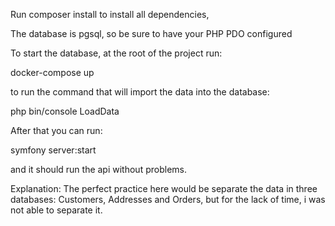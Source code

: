 Run composer install to install all dependencies,

The database is pgsql, so be sure to have your PHP PDO configured

To start the database, at the root of the project run:

docker-compose up


to run the command that will import the data into the database:

php bin/console LoadData


After that you can run:

symfony server:start

and it should run the api without problems.

Explanation:
The perfect practice here would be separate the data in three databases: Customers, Addresses and Orders, but for the lack of time, i was not able to separate it.
